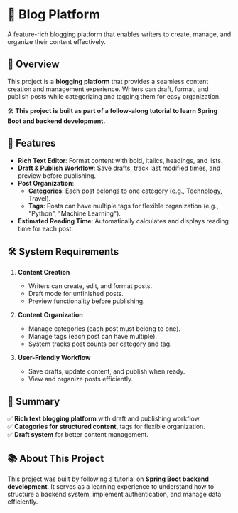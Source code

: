 
# 📝 Blog Platform

A feature-rich blogging platform that enables writers to create, manage, and organize their content effectively.

## 🚀 Overview

This project is a **blogging platform** that provides a seamless content creation and management experience. Writers can draft, format, and publish posts while categorizing and tagging them for easy organization.

🛠 **This project is built as part of a follow-along tutorial to learn Spring Boot and backend development.**

## 🎯 Features

- **Rich Text Editor**: Format content with bold, italics, headings, and lists.
- **Draft & Publish Workflow**: Save drafts, track last modified times, and preview before publishing.
- **Post Organization**:
    - **Categories**: Each post belongs to one category (e.g., Technology, Travel).
    - **Tags**: Posts can have multiple tags for flexible organization (e.g., "Python", "Machine Learning").
- **Estimated Reading Time**: Automatically calculates and displays reading time for each post.

## 🛠 System Requirements

1. **Content Creation**
    - Writers can create, edit, and format posts.
    - Draft mode for unfinished posts.
    - Preview functionality before publishing.

2. **Content Organization**
    - Manage categories (each post must belong to one).
    - Manage tags (each post can have multiple).
    - System tracks post counts per category and tag.

3. **User-Friendly Workflow**
    - Save drafts, update content, and publish when ready.
    - View and organize posts efficiently.

## 📌 Summary

✅ **Rich text blogging platform** with draft and publishing workflow.  
✅ **Categories for structured content**, tags for flexible organization.  
✅ **Draft system** for better content management.

## 📚 About This Project

This project was built by following a tutorial on **Spring Boot backend development**. It serves as a learning experience to understand how to structure a backend system, implement authentication, and manage data efficiently.

